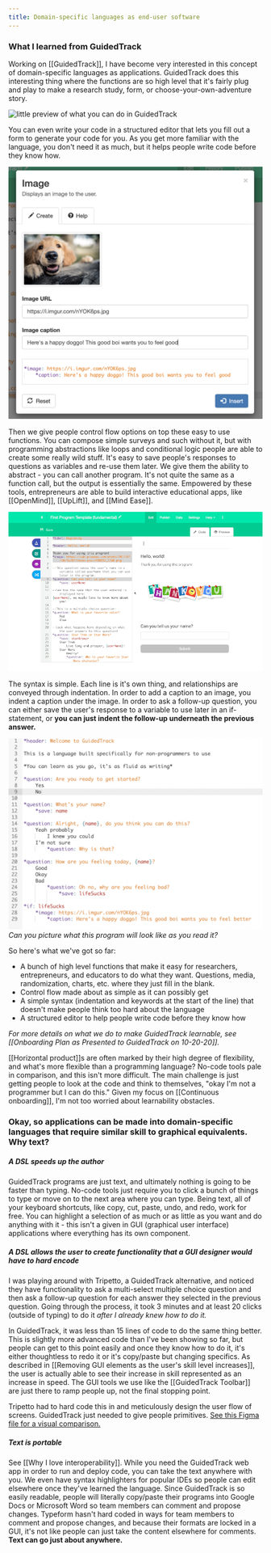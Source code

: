 ```yaml
---
title: Domain-specific languages as end-user software
---
```

### What I learned from GuidedTrack

Working on [[GuidedTrack]], I have become very interested in this concept of domain-specific languages as applications. GuidedTrack does this interesting thing where the functions are so high level that it's fairly plug and play to make a research study, form, or choose-your-own-adventure story.

![little preview of what you can do in GuidedTrack](/assets/blogpics/debugger-lite1.gif)

You can even write your code in a structured editor that lets you fill out a form to generate your code for you. As you get more familiar with the language, you don't need it as much, but it helps people write code before they know how.

![editing an image in the toolbar](/assets/blogpics/guidedtrack-image-toolbar.png)

Then we give people control flow options on top these easy to use functions. You can compose simple surveys and such without it, but with programming abstractions like loops and conditional logic people are able to create some really wild stuff. It's easy to save people's responses to questions as variables and re-use them later. We give them the ability to abstract - you can call another program. It's not quite the same as a function call, but the output is essentially the same. Empowered by these tools, entrepreneurs are able to build interactive educational apps, like [[OpenMind]], [[UpLift]], and [[Mind Ease]]. 

![little preview of what you can do in GuidedTrack](/assets/blogpics/debugger.gif)

The syntax is simple. Each line is it's own thing, and relationships are conveyed through indentation. In order to add a caption to an image, you indent a caption under the image. In order to ask a follow-up question, you can either save the user's response to a variable to use later in an if-statement, or **you can just indent the follow-up underneath the previous answer.**

![indentation-in-guidedtrack](/assets/blogpics/guided-track-indentation.png)
*Can you picture what this program will look like as you read it?*

So here's what we've got so far:
- A bunch of high level functions that make it easy for researchers, entrepreneurs, and educators to do what they want. Questions, media, randomization, charts, etc. where they just fill in the blank.
- Control flow made about as simple as it can possibly get
- A simple syntax (indentation and keywords at the start of the line) that doesn't make people think too hard about the language
- A structured editor to help people write code before they know how

*For more details on what we do to make GuidedTrack learnable, see [[Onboarding Plan as Presented to GuidedTrack on 10-20-20]].*

[[Horizontal product]]s are often marked by their high degree of flexibility, and what's more flexible than a programming language? No-code tools pale in comparison, and this isn't more difficult. The main challenge is just getting people to look at the code and think to themselves, "okay I'm not a programmer but I can do this." Given my focus on [[Continuous onboarding]], I'm not too worried about learnability obstacles.

### Okay, so applications can be made into domain-specific languages that require similar skill to graphical equivalents. Why text?

##### A DSL speeds up the author

GuidedTrack programs are just text, and ultimately nothing is going to be faster than typing. No-code tools just require you to click a bunch of things to type or move on to the next area where you can type. Being text, all of your keyboard shortcuts, like copy, cut, paste, undo, and redo, work for free. You can highlight a selection of as much or as little as you want and do anything with it - this isn't a given in GUI (graphical user interface) applications where everything has its own component.

##### A DSL allows the user to create functionality that a GUI designer would have to hard encode

I was playing around with Tripetto, a GuidedTrack alternative, and noticed they have functionality to ask a multi-select multiple choice question and then ask a follow-up question for each answer they selected in the previous question. Going through the process, it took 3 minutes and at least 20 clicks (outside of typing) to do it *after I already knew how to do it.*

In GuidedTrack, it was less than 15 lines of code to do the same thing better. This is slightly more advanced code than I've been showing so far, but people can get to this point easily and once they know how to do it, it's either thoughtless to redo it or it's copy/paste but changing specifics. As described in [[Removing GUI elements as the user's skill level increases]], the user is actually able to see their increase in skill represented as an increase in speed. The GUI tools we use like the [[GuidedTrack Toolbar]] are just there to ramp people up, not the final stopping point.

Tripetto had to hard code this in and meticulously design the user flow of screens. GuidedTrack just needed to give people primitives. [See this Figma file for a visual comparison.](https://www.figma.com/file/dTePTU7khNGg53ho1pbH8S/DSL-vs.-GUI-Speed-Comparison?node-id=0%3A1)

##### Text is portable

See [[Why I love interoperability]]. While you need the GuidedTrack web app in order to run and deploy code, you can take the text anywhere with you. We even have syntax highlighters for popular IDEs so people can edit elsewhere once they've learned the language. Since GuidedTrack is so easily readable, people will literally copy/paste their programs into Google Docs or Microsoft Word so team members can comment and propose changes. Typeform hasn't hard coded in ways for team members to comment and propose changes, and because their formats are locked in a GUI, it's not like people can just take the content elsewhere for comments. **Text can go just about anywhere.**